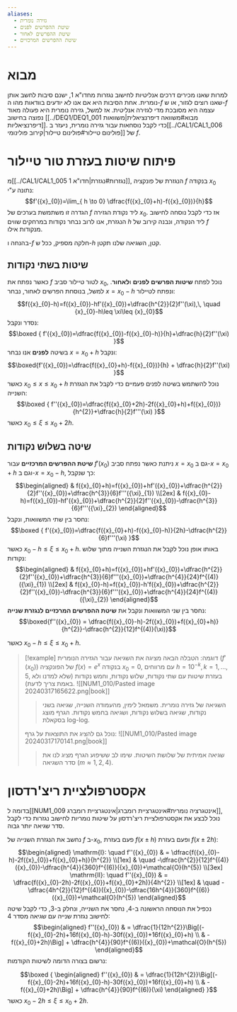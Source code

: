 ```yaml
---
aliases:
  - גזירה נומרית
  - שיטת ההפרשים לפנים
  - שיטת ההפרשים לאחור
  - שיטת ההפרשים המרכזיים
---
```

# מבוא
למרות שאנו מכירים דרכים אנליטיות לחישוב נגזרות מחדו"א 1, ישנם סיבות לחשב אותן נומרית. אחת הסיבות היא אם אנו לא יודעים בוודאות מהו ה-$f$ שאנו רוצים לגזור, או ש-$f$ עצמה היא מסובכת מדי לגזירה אנליטית. אז למשל, גזירה נומרית היא פעולה מאוד נפוצה בחישוב [[../DEQ1/DEQ1_001 מבוא#משוואה דיפרנציאלית|משוואות דיפרנציאליות]]. כדי לקבל נוסחאות עבור גזירה נומרית, ניעזר ב[[../CAL1/CAL1_006 פולינום טיילור#פולינום טיילור|קירוב פולינומי]] של $f$.

# פיתוח שיטות בעזרת טור טיילור
מ[[../CAL1/CAL1_005 נגזרות#נגזרת|חדו"א 1]], הנגזרת של פונקציה $f$ בנקודה ${x}_{0}$ נתונה ע"י:
$$f'({x}_{0})=\lim_{ h \to 0} \dfrac{f({x}_{0}+h)-f({x}_{0})}{h}$$
הגדרה זו משתמשת בערכים של $f$ ליד נקודת הגזירה ${x}_{0}$. אז כדי לקבל נוסחה לחישוב הנגזרת, אנו לרוב נבחר נקודות במרחקים שווים $h$ ליד הנקודה, ונבנה קירוב של $f$ מנקודות אילו.

בהנחה ו-$f$ חלקה מספיק, ככל ש-$h$ קטן, השגיאה שלנו תקטן.

## שיטות בשתי נקודות
כאשר נפתח את $f$ לטור טיילור סביב ${x}_{0}$, נוכל לפתח **שיטות הפרשים** **לפנים** ו**לאחור**. למשל, בנוסחת הפרשים לאחור, נבחר $x={x}_{0}-h$ ונפתח לטיילור:
$$f({x}_{0}-h)=f({x}_{0})-hf'({x}_{0})+\dfrac{h^{2}}{2}f''(\xi),\, \quad {x}_{0}-h\leq \xi\leq {x}_{0}$$
נסדר ונקבל:
$$\boxed {
f'({x}_{0})=\dfrac{f({x}_{0})-f({x}_{0}-h)}{h}+\dfrac{h}{2}f''(\xi)
 }$$
בשיטה **לפנים** אנו נבחר $x={x}_{0}+h$ ונקבל:
$$\boxed{f'({x}_{0})=\dfrac{f({x}_{0}+h)-f({x}_{0})}{h} + \dfrac{h}{2}f''(\xi) }$$
כאשר ${x}_{0}\leq x\leq {x}_{0}+h$
נוכל להשתמש בשיטה לפנים פעמיים כדי לקבל את הנגזרת השנייה:
$$\boxed {
f''({x}_{0})=\dfrac{f({x}_{0}+2h)-2f({x}_{0}+h)+f({x}_{0})}{h^{2}}+\dfrac{h}{2}f'''(\xi)
 }$$
 כאשר ${x}_{0}\leq \xi\leq {x}_{0}+2h$.

## שיטה בשלוש נקודות
**שיטת ההפרשים המרכזיים** עבור $f'({x}_{0})$ ניתנת כאשר נפתח סביב $x={x}_{0}$ גם ב-$x={x}_{0}+h$ וגם ב-$x={x}_{0}-h$, כך שנקבל:
$$\begin{aligned}
 & f({x}_{0}+h)=f({x}_{0})+hf'({x}_{0})+\dfrac{h^{2}}{2}f''({x}_{0})+\dfrac{h^{3}}{6}f'''({\xi}_{1}) \\[2ex]
 & f({x}_{0}-h)=f({x}_{0})-hf'({x}_{0})+\dfrac{h^{2}}{2}f''({x}_{0})-\dfrac{h^{3}}{6}f'''({\xi}_{2})
\end{aligned}$$
נחסר בין שתי המשוואות, ונקבל:
$$\boxed {
f'({x}_{0})=\dfrac{f({x}_{0}+h)-f({x}_{0}-h)}{2h}-\dfrac{h^{2}}{6}f'''(\xi)
 }$$
כאשר ${x}_{0}-h\leq \xi\leq {x}_{0}+h$.
באותו אופן נוכל לקבל את הנגזרת השנייה מתוך שלוש נקודות:
$$\begin{aligned}
 & f({x}_{0}+h)=f({x}_{0})+hf'({x}_{0})+\dfrac{h^{2}}{2}f''({x}_{0})+\dfrac{h^{3}}{6}f'''({x}_{0})+\dfrac{h^{4}}{24}f^{(4)}({\xi}_{1}) \\[2ex]
 & f({x}_{0}-h)=f({x}_{0})-h'f({x}_{0})+\dfrac{h^{2}}{2}f''({x}_{0})-\dfrac{h^{3}}{6}f'''({x}_{0})+\dfrac{h^{4}}{24}f^{(4)}({\xi}_{2})
\end{aligned}$$
נחסר בין שני המשוואות ונקבל את **שיטת ההפרשים המרכזיים לנגזרת שנייה**:
$$\boxed{f''({x}_{0}) = \dfrac{f({x}_{0}-h)-2f({x}_{0})+f({x}_{0}+h)}{h^{2}}-\dfrac{h^{2}}{12}f^{(4)}(\xi)}$$

כאשר ${x}_{0}-h\leq \xi\leq {x}_{0}+h$.

>[!example] דוגמה: 
 >הטבלה הבאה מציגה את השגיאה עבור הגזירה הנומרית ($f'({x}_{0})$) של הפונקציה $f(x)=e^{x}$ בנקודה ${x}_{0}=0$, עם מרווחים $h=10^{-k},\,k=1,\dots,5$, בעזרת שיטות עם שתי נקודות, שלוש נקודות, וחמש נקודות (שלא למדנו ולא באמת צריך לדעת).
![[NUM1_010/Pasted image 20240317165622.png|book]]
>
>>השגיאה של גזירה נומרית. משמאל לימין, מהעמודה השנייה, שגיאה בשני נקודות, שגיאה בשלוש נקודות, ושגיאה בחמש נקודות. הגרף מוצג בסקאלת log-log.
>
> נוכל גם להציג את התוצאות על גרף:
>![[NUM1_010/Pasted image 20240317170141.png|book]]
>>שגיאה אמיתית של שלושת השיטות. שימו לב ששיפוע הגרף מציג לנו את סדר השגיאה ($m\approx1,2,4$).


# אקסטרפולציית ריצ'רדסון
בדומה ל[[NUM1_009 אינטגרציה נומרית#אינטגרציית רומברג|אינטגרציית רומברג]], נוכל לבצע את אקסטרפולציית ריצ'רדסון על שיטות נומריות לחישוב נגזרות כדי לקבל סדר שגיאה יותר גבוה.

נחשב את הנגזרת השנייה של $f$  ב-${x}_{0}$, פעם בעזרת $f(x\pm h)$ ופעם בעזרת $f(x\pm 2h)$:
$$\begin{aligned}
\mathrm{I}: \quad f''({x}_{0})  & = \dfrac{f({x}_{0}-h)-2f({x}_{0})+f({x}_{0}+h)}{h^{2}} \\[1ex]
 & \quad -\dfrac{h^{2}}{12}f^{(4)}({x}_{0})-\dfrac{h^{4}}{360}f^{(6)}({x}_{0})+\mathcal{O}(h^{5}) \\[3ex]
\mathrm{II}: \quad f''({x}_{0})  & = \dfrac{f({x}_{0}-2h)-2f({x}_{0})+f({x}_{0}+2h)}{4h^{2}} \\[1ex]
 & \quad -\dfrac{4h^{2}}{12}f^{(4)}({x}_{0})-\dfrac{16h^{4}}{360}f^{(6)}({x}_{0})+\mathcal{O}(h^{5})
\end{aligned}$$
נכפיל את הנוסחה הראשונה ב-$4$, נחסר את השנייה, ונחלק ב-$3$, כדי לקבל שיטה לחישוב נגזרת שנייה עם שגיאה מסדר $4$:
$$\begin{aligned}
f''({x}_{0}) & = \dfrac{1}{12h^{2}}\Big[(-f({x}_{0}-2h)+16f({x}_{0}-h)-30f({x}_{0})+16f({x}_{0}+h) \\
 & -f({x}_{0}+2h)\Big] + \dfrac{h^{4}}{90}f^{(6)}({x}_{0})+\mathcal{O}(h^{5})
\end{aligned}$$
נרשום בצורה הדומה לשיטות הקודמות:

$$\boxed {
\begin{aligned}
f''({x}_{0}) & = \dfrac{1}{12h^{2}}\Big[(-f({x}_{0}-2h)+16f({x}_{0}-h)-30f({x}_{0})+16f({x}_{0}+h) \\
 & -f({x}_{0}+2h)\Big] + \dfrac{h^{4}}{90}f^{(6)}(\xi)
\end{aligned}
 }$$
כאשר ${x}_{0}-2h\leq \xi\leq {x}_{0}+2h$.